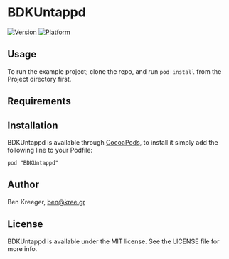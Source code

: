 # BDKUntappd

[![Version](http://cocoapod-badges.herokuapp.com/v/BDKUntappd/badge.png)](http://cocoadocs.org/docsets/BDKUntappd)
[![Platform](http://cocoapod-badges.herokuapp.com/p/BDKUntappd/badge.png)](http://cocoadocs.org/docsets/BDKUntappd)

## Usage

To run the example project; clone the repo, and run `pod install` from the Project directory first.

## Requirements

## Installation

BDKUntappd is available through [CocoaPods](http://cocoapods.org), to install
it simply add the following line to your Podfile:

    pod "BDKUntappd"

## Author

Ben Kreeger, ben@kree.gr

## License

BDKUntappd is available under the MIT license. See the LICENSE file for more info.

